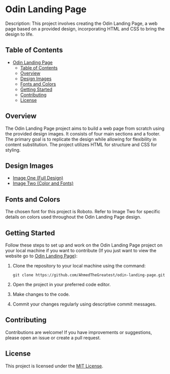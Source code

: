 # Odin Landing Page

Description: This project involves creating the Odin Landing Page, a web page based on a provided design, incorporating HTML and CSS to bring the design to life.

## Table of Contents

- [Odin Landing Page](#odin-landing-page)
  - [Table of Contents](#table-of-contents)
  - [Overview](#overview)
  - [Design Images](#design-images)
  - [Fonts and Colors](#fonts-and-colors)
  - [Getting Started](#getting-started)
  - [Contributing](#contributing)
  - [License](#license)

## Overview

The Odin Landing Page project aims to build a web page from scratch using the provided design images. It consists of four main sections and a footer. The primary goal is to replicate the design while allowing for flexibility in content substitution. The project utilizes HTML for structure and CSS for styling.

## Design Images

- [Image One (Full Design)](design-01.png)
- [Image Two (Color and Fonts)](design-02.png)

## Fonts and Colors

The chosen font for this project is Roboto. Refer to Image Two for specific details on colors used throughout the Odin Landing Page design.

## Getting Started

Follow these steps to set up and work on the Odin Landing Page project on your local machine if you want to contribute (If you just want to view the website go to [Odin Landing Page](https://www.AhmedTheGreatest.github.io/odin-landing-page)):


1. Clone the repository to your local machine using the command:
   ```
   git clone https://github.com/AhmedTheGreatest/odin-landing-page.git
   ```

2. Open the project in your preferred code editor.
   
3. Make changes to the code.

4. Commit your changes regularly using descriptive commit messages.


## Contributing

Contributions are welcome! If you have improvements or suggestions, please open an issue or create a pull request.

## License

This project is licensed under the [MIT License](LICENSE).
